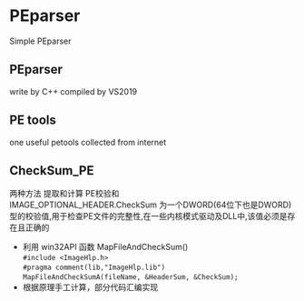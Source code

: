 # PEparser
Simple PEparser

## PEparser
write by C++
compiled by VS2019

## PE tools
one useful petools collected from internet

## CheckSum_PE
两种方法 提取和计算 PE校验和<br>
IMAGE_OPTIONAL_HEADER.CheckSum 为一个DWORD(64位下也是DWORD)型的校验值,用于检查PE文件的完整性,在一些内核模式驱动及DLL中,该值必须是存在且正确的
* 利用 win32API 函数 MapFileAndCheckSum()
<br>`#include <ImageHlp.h>`<br>
`#pragma comment(lib,"ImageHlp.lib")`<br>
`MapFileAndCheckSumA(fileName, &HeaderSum, &CheckSum);`<br>
* 根据原理手工计算，部分代码汇编实现
